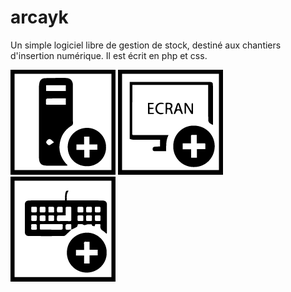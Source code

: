 # arcayk
Un simple logiciel libre de gestion de stock, destiné aux chantiers d'insertion numérique. Il est écrit en php et css.

 ![img](https://github.com/N0r3f/arcayk/blob/main/doc/img/uc.png) 
 ![img](https://github.com/N0r3f/arcayk/blob/main/doc/img/screen.png)
 ![img](https://github.com/N0r3f/arcayk/blob/main/doc/img/keyboard.png)
